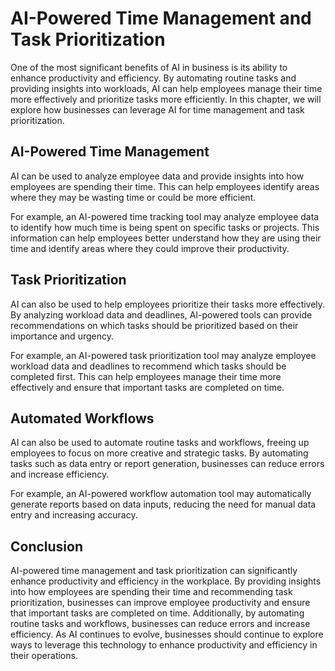 AI-Powered Time Management and Task Prioritization
============================================================================================================

One of the most significant benefits of AI in business is its ability to enhance productivity and efficiency. By automating routine tasks and providing insights into workloads, AI can help employees manage their time more effectively and prioritize tasks more efficiently. In this chapter, we will explore how businesses can leverage AI for time management and task prioritization.

AI-Powered Time Management
--------------------------

AI can be used to analyze employee data and provide insights into how employees are spending their time. This can help employees identify areas where they may be wasting time or could be more efficient.

For example, an AI-powered time tracking tool may analyze employee data to identify how much time is being spent on specific tasks or projects. This information can help employees better understand how they are using their time and identify areas where they could improve their productivity.

Task Prioritization
-------------------

AI can also be used to help employees prioritize their tasks more effectively. By analyzing workload data and deadlines, AI-powered tools can provide recommendations on which tasks should be prioritized based on their importance and urgency.

For example, an AI-powered task prioritization tool may analyze employee workload data and deadlines to recommend which tasks should be completed first. This can help employees manage their time more effectively and ensure that important tasks are completed on time.

Automated Workflows
-------------------

AI can also be used to automate routine tasks and workflows, freeing up employees to focus on more creative and strategic tasks. By automating tasks such as data entry or report generation, businesses can reduce errors and increase efficiency.

For example, an AI-powered workflow automation tool may automatically generate reports based on data inputs, reducing the need for manual data entry and increasing accuracy.

Conclusion
----------

AI-powered time management and task prioritization can significantly enhance productivity and efficiency in the workplace. By providing insights into how employees are spending their time and recommending task prioritization, businesses can improve employee productivity and ensure that important tasks are completed on time. Additionally, by automating routine tasks and workflows, businesses can reduce errors and increase efficiency. As AI continues to evolve, businesses should continue to explore ways to leverage this technology to enhance productivity and efficiency in their operations.

